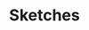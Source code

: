 ---
layout: gallery
title: Sketches
permalink: /sketches/
description: "TODO: add description and some layout"

photos:
    set: sketches
    size: 5
---